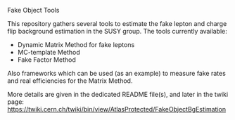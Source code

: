 Fake Object Tools 

This repository gathers several tools to estimate the fake lepton and charge flip background estimation in the SUSY group.
The tools currently available: 
* Dynamic Matrix Method for fake leptons
* MC-template Method
* Fake Factor Method

Also frameworks which can be used (as an example) to measure fake rates and real efficiencies for the Matrix Method. 

More details are given in the dedicated README file(s), and later in the twiki page:
https://twiki.cern.ch/twiki/bin/view/AtlasProtected/FakeObjectBgEstimation

